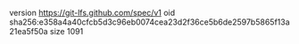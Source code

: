 version https://git-lfs.github.com/spec/v1
oid sha256:e358a4a40cfcb5d3c96eb0074cea23d2f36ce5b6de2597b5865f13a21ea5f50a
size 1091
